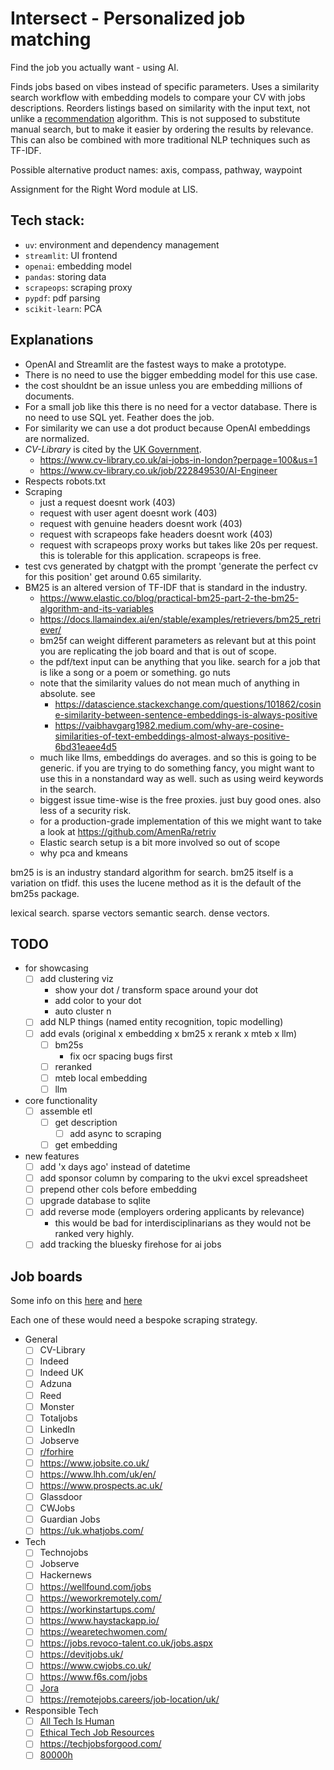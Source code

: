 # Intersect - Personalized job matching

Find the job you actually want - using AI.

Finds jobs based on vibes instead of specific parameters. Uses a similarity search workflow with embedding models to compare your CV with jobs descriptions. Reorders listings based on similarity with the input text, not unlike a [recommendation](https://cookbook.openai.com/examples/recommendation_using_embeddings) algorithm. This is not supposed to substitute manual search, but to make it easier by ordering the results by relevance. This can also be combined with more traditional NLP techniques such as TF-IDF.

Possible alternative product names: axis, compass, pathway, waypoint

Assignment for the Right Word module at LIS.

## Tech stack:

-   `uv`: environment and dependency management
-   `streamlit`: UI frontend
-   `openai`: embedding model
-   `pandas`: storing data
-   `scrapeops`: scraping proxy
-   `pypdf`: pdf parsing
-   `scikit-learn`: PCA

## Explanations

-   OpenAI and Streamlit are the fastest ways to make a prototype.
-   There is no need to use the bigger embedding model for this use case.
-   the cost shouldnt be an issue unless you are embedding millions of documents.
-   For a small job like this there is no need for a vector database. There is no need to use SQL yet. Feather does the job.
-   For similarity we can use a dot product because OpenAI embeddings are normalized.
-   _CV-Library_ is cited by the [UK Government](https://nationalcareers.service.gov.uk/careers-advice/advertised-job-vacancies).
    -   https://www.cv-library.co.uk/ai-jobs-in-london?perpage=100&us=1
    -   https://www.cv-library.co.uk/job/222849530/AI-Engineer
-   Respects robots.txt
-   Scraping
    -   just a request doesnt work (403)
    -   request with user agent doesnt work (403)
    -   request with genuine headers doesnt work (403)
    -   request with scrapeops fake headers doesnt work (403)
    -   request with scrapeops proxy works but takes like 20s per request. this is tolerable for this application. scrapeops is free.
-   test cvs generated by chatgpt with the prompt 'generate the perfect cv for this position' get around 0.65 similarity.
-   BM25 is an altered version of TF-IDF that is standard in the industry.
    -   https://www.elastic.co/blog/practical-bm25-part-2-the-bm25-algorithm-and-its-variables
    -   https://docs.llamaindex.ai/en/stable/examples/retrievers/bm25_retriever/
    -   bm25f can weight different parameters as relevant but at this point you are replicating the job board and that is out of scope.
    -   the pdf/text input can be anything that you like. search for a job that is like a song or a poem or something. go nuts
    -   note that the similarity values do not mean much of anything in absolute. see
        -   https://datascience.stackexchange.com/questions/101862/cosine-similarity-between-sentence-embeddings-is-always-positive
        -   https://vaibhavgarg1982.medium.com/why-are-cosine-similarities-of-text-embeddings-almost-always-positive-6bd31eaee4d5
    -   much like llms, embeddings do averages. and so this is going to be generic. if you are trying to do something fancy, you might want to use this in a nonstandard way as well. such as using weird keywords in the search.
    -   biggest issue time-wise is the free proxies. just buy good ones. also less of a security risk.
    -   for a production-grade implementation of this we might want to take a look at https://github.com/AmenRa/retriv
    -   Elastic search setup is a bit more involved so out of scope
    -   why pca and kmeans

bm25 is is an industry standard algorithm for search. bm25 itself is a variation on tfidf. this uses the lucene method as it is the default of the bm25s package.

lexical search. sparse vectors
semantic search. dense vectors.

## TODO

-   for showcasing
    -   [ ] add clustering viz
        -   show your dot / transform space around your dot
        -   add color to your dot
        -   auto cluster n
    -   [ ] add NLP things (named entity recognition, topic modelling)
    -   [ ] add evals (original x embedding x bm25 x rerank x mteb x llm)
        -   [ ] bm25s
            - fix ocr spacing bugs first
        -   [ ] reranked
        -   [ ] mteb local embedding
        -   [ ] llm
-   core functionality
    -   [ ] assemble etl
        -   [ ] get description
            -   [ ] add async to scraping
        -   [ ] get embedding
-   new features
    -   [ ] add 'x days ago' instead of datetime
    -   [ ] add sponsor column by comparing to the ukvi excel spreadsheet
    -   [ ] prepend other cols before embedding
    -   [ ] upgrade database to sqlite
    -   [ ] add reverse mode (employers ordering applicants by relevance)
        -   this would be bad for interdisciplinarians as they would not be ranked very highly.
    -   [ ] add tracking the bluesky firehose for ai jobs

## Job boards

Some info on this [here](https://www.techradar.com/best/uk-job-sites) and [here](https://seemehired.com/blog/the-top-uk-job-boards-and-hiring-platforms-to-find-talent-in-2024/)

Each one of these would need a bespoke scraping strategy.

-   General
    -   [ ] CV-Library
    -   [ ] Indeed
    -   [ ] Indeed UK
    -   [ ] Adzuna
    -   [ ] Reed
    -   [ ] Monster
    -   [ ] Totaljobs
    -   [ ] LinkedIn
    -   [ ] Jobserve
    -   [ ] [r/forhire](https://www.reddit.com/r/forhire/)
    -   [ ] https://www.jobsite.co.uk/
    -   [ ] https://www.lhh.com/uk/en/
    -   [ ] https://www.prospects.ac.uk/
    -   [ ] Glassdoor
    -   [ ] CWJobs
    -   [ ] Guardian Jobs
    -   [ ] https://uk.whatjobs.com/
-   Tech
    -   [ ] Technojobs
    -   [ ] Jobserve
    -   [ ] Hackernews
    -   [ ] https://wellfound.com/jobs
    -   [ ] https://weworkremotely.com/
    -   [ ] https://workinstartups.com/
    -   [ ] https://www.haystackapp.io/
    -   [ ] https://wearetechwomen.com/
    -   [ ] https://jobs.revoco-talent.co.uk/jobs.aspx
    -   [ ] https://devitjobs.uk/
    -   [ ] https://www.cwjobs.co.uk/
    -   [ ] https://www.f6s.com/jobs
    -   [ ] [Jora](https://uk.jora.com/)
    -   [ ] https://remotejobs.careers/job-location/uk/
-   Responsible Tech
    -   [ ] [All Tech Is Human](https://alltechishuman.org/responsible-tech-job-board)
    -   [ ] [Ethical Tech Job Resources](https://docs.google.com/spreadsheets/d/1dFVoF6f9VU5pjaGhyyvQaBN0n6ae-iLCtlvsO1N2jhA/edit?gid=0#gid=0)
    -   [ ] https://techjobsforgood.com/
    -   [ ] [80000h](https://jobs.80000hours.org/)
